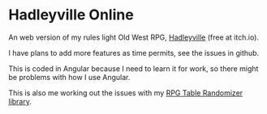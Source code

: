 # Hadleyville Online

An web version of my rules light Old West RPG, [Hadleyville](https://madinkbeard.itch.io/hadleyville) (free at itch.io).

I have plans to add more features as time permits, see the issues in github.

This is coded in Angular because I need to learn it for work, so there might be problems with how I use Angular.

This is also me working out the issues with my [RPG Table Randomizer library](https://github.com/derikb/rpg-table-randomizer).
